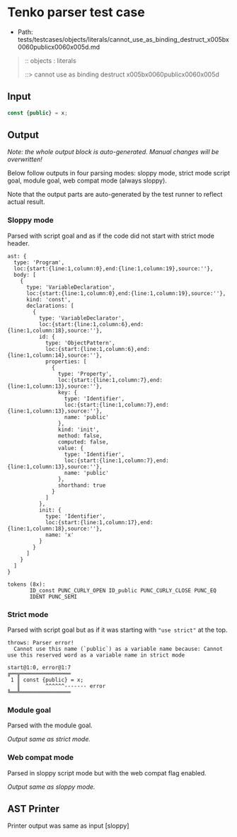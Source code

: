 # Tenko parser test case

- Path: tests/testcases/objects/literals/cannot_use_as_binding_destruct_x005bx0060publicx0060x005d.md

> :: objects : literals
>
> ::> cannot use as binding destruct x005bx0060publicx0060x005d

## Input

`````js
const {public} = x;
`````

## Output

_Note: the whole output block is auto-generated. Manual changes will be overwritten!_

Below follow outputs in four parsing modes: sloppy mode, strict mode script goal, module goal, web compat mode (always sloppy).

Note that the output parts are auto-generated by the test runner to reflect actual result.

### Sloppy mode

Parsed with script goal and as if the code did not start with strict mode header.

`````
ast: {
  type: 'Program',
  loc:{start:{line:1,column:0},end:{line:1,column:19},source:''},
  body: [
    {
      type: 'VariableDeclaration',
      loc:{start:{line:1,column:0},end:{line:1,column:19},source:''},
      kind: 'const',
      declarations: [
        {
          type: 'VariableDeclarator',
          loc:{start:{line:1,column:6},end:{line:1,column:18},source:''},
          id: {
            type: 'ObjectPattern',
            loc:{start:{line:1,column:6},end:{line:1,column:14},source:''},
            properties: [
              {
                type: 'Property',
                loc:{start:{line:1,column:7},end:{line:1,column:13},source:''},
                key: {
                  type: 'Identifier',
                  loc:{start:{line:1,column:7},end:{line:1,column:13},source:''},
                  name: 'public'
                },
                kind: 'init',
                method: false,
                computed: false,
                value: {
                  type: 'Identifier',
                  loc:{start:{line:1,column:7},end:{line:1,column:13},source:''},
                  name: 'public'
                },
                shorthand: true
              }
            ]
          },
          init: {
            type: 'Identifier',
            loc:{start:{line:1,column:17},end:{line:1,column:18},source:''},
            name: 'x'
          }
        }
      ]
    }
  ]
}

tokens (8x):
       ID_const PUNC_CURLY_OPEN ID_public PUNC_CURLY_CLOSE PUNC_EQ
       IDENT PUNC_SEMI
`````

### Strict mode

Parsed with script goal but as if it was starting with `"use strict"` at the top.

`````
throws: Parser error!
  Cannot use this name (`public`) as a variable name because: Cannot use this reserved word as a variable name in strict mode

start@1:0, error@1:7
╔══╦════════════════
 1 ║ const {public} = x;
   ║        ^^^^^^------- error
╚══╩════════════════

`````


### Module goal

Parsed with the module goal.

_Output same as strict mode._

### Web compat mode

Parsed in sloppy script mode but with the web compat flag enabled.

_Output same as sloppy mode._

## AST Printer

Printer output was same as input [sloppy]
